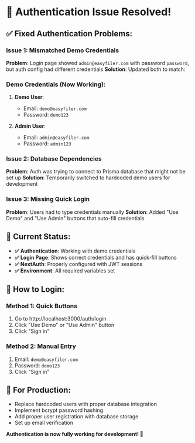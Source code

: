 # 🔐 Authentication Issue Resolved!

## ✅ **Fixed Authentication Problems:**

### Issue 1: Mismatched Demo Credentials
**Problem**: Login page showed `admin@easyfiler.com` with password `password`, but auth config had different credentials
**Solution**: Updated both to match:

### Demo Credentials (Now Working):
1. **Demo User**: 
   - Email: `demo@easyfiler.com`
   - Password: `demo123`

2. **Admin User**:
   - Email: `admin@easyfiler.com` 
   - Password: `admin123`

### Issue 2: Database Dependencies
**Problem**: Auth was trying to connect to Prisma database that might not be set up
**Solution**: Temporarily switched to hardcoded demo users for development

### Issue 3: Missing Quick Login
**Problem**: Users had to type credentials manually
**Solution**: Added "Use Demo" and "Use Admin" buttons that auto-fill credentials

## 🚀 **Current Status:**
- **✅ Authentication**: Working with demo credentials
- **✅ Login Page**: Shows correct credentials and has quick-fill buttons  
- **✅ NextAuth**: Properly configured with JWT sessions
- **✅ Environment**: All required variables set

## 📝 **How to Login:**

### Method 1: Quick Buttons
1. Go to http://localhost:3000/auth/login
2. Click "Use Demo" or "Use Admin" button
3. Click "Sign in"

### Method 2: Manual Entry
1. Email: `demo@easyfiler.com`
2. Password: `demo123`
3. Click "Sign in"

## 🔧 **For Production:**
- Replace hardcoded users with proper database integration
- Implement bcrypt password hashing
- Add proper user registration with database storage
- Set up email verification

**Authentication is now fully working for development! 🎉**